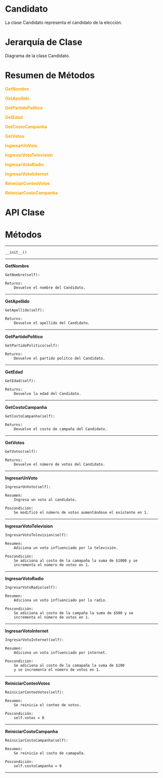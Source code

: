 # Candidato

 La clase Candidato representa el candidato de la elección.

# Jerarquía de Clase

 Diagrama de la clase Candidato.

# Resumen de Métodos

 <b style="color: orange">GetNombre</b>

 <b style="color: orange">GetApellido</b>

 <b style="color: orange">GetPartidoPolitico</b>

 <b style="color: orange">GetEdad</b>

 <b style="color: orange">GetCostoCampanha</b>

 <b style="color: orange">GetVotos</b>

 <b style="color: orange">IngresarUnVoto</b>

 <b style="color: orange">IngresarVotoTelevision</b>

 <b style="color: orange">IngresarVotoRadio</b>

 <b style="color: orange">IngresarVotoInternet</b>

 <b style="color: orange">ReiniciarConteoVotos</b>

 <b style="color: orange">ReiniciarCostoCampanha</b>

# API Clase

Métodos
=======

---

    __init__()


----

**GetNombre**

    GetNombre(self):

    Returns:
        Devuelve el nombre del Candidato.

----

**GetApellido**

    GetApellido(self):

    Returns:
        Devuelve el apellido del Candidato.

----

**GetPartidoPolitico**

    GetPartidoPolitico(self):

    Returns:
        Devuelve el partido polítco del Candidato.

----

**GetEdad**

    GetEdad(self):

    Returns:
        Devuelve la edad del Candidato.

---

**GetCostoCampanha**

    GetCostoCampanha(self):

    Returns:
        Devuelve el costo de campaña del Candidato.

----

**GetVotos**

    GetVotos(self):

    Returns:
        Devuelve el número de votos del Candidato.

----

**IngresarUnVoto**

    IngresarUnVoto(self):

    Resumen:
        Ingresa un voto al candidato.

    Poscondición:
        Se modificó el número de votos aumentándose el existente en 1.

----

**IngresarVotoTelevision**

    IngresarVotoTelevision(self):

    Resumen:
        Adiciona un voto influenciado por la televisión.

    Poscondición:
        Se adiciona al costo de la camapaña la suma de $1000 y se
        incrementa el número de votos en 1.

----

**IngresarVotoRadio**

    IngresarVotoRadio(self):

    Resumen:
        Adiciona un voto influenciado por la radio.

    Poscondición:
        Se adiciona al costo de la campaña la suma de $500 y se
        incrementa el número de votos en 1.

----

**IngresarVotoInternet**

    IngresarVotoInternet(self):

    Resumen:
        Adiciona un voto influenciado por internet.

    Poscondición:
        Se adiciona al costo de la camapaña la suma de $100
        y se incrementa el número de votos en 1.

----

**ReiniciarConteoVotos**

    ReiniciarConteoVotos(self):

    Resumen:
        Se reinicia el conteo de votos.

    Poscondición:
        self.votos = 0

----

**ReiniciarCostoCampanha**

    ReiniciarCostoCampanha(self):

    Resumen:
        Se reinicia el costo de camapaña.

    Poscondición:
        self.costoCampanha = 0

 ----
